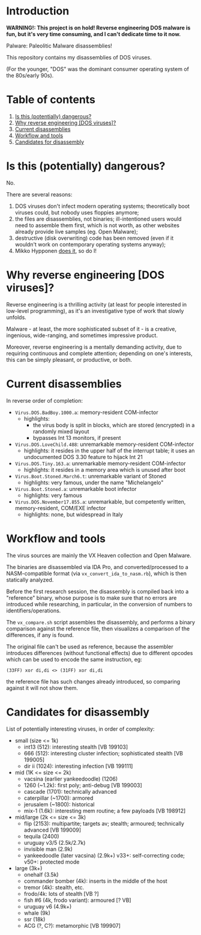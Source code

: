 # Introduction #

**WARNING!: This project is on hold! Reverse engineering DOS malware is fun, but it's very time consuming, and I can't dedicate time to it now.**

Palware: Paleolitic Malware disassemblies!

This repository contains my disassemblies of DOS viruses.

(For the younger, "DOS" was the dominant consumer operating system of the 80s/early 90s).

# Table of contents #

1. [Is this (potentially) dangerous?](#is-this-potentially-dangerous)
2. [Why reverse engineering [DOS viruses]?](#why-reverse-engineering-dos-viruses)
3. [Current disassemblies](#current-disassemblies)
4. [Workflow and tools](#workflow-and-tools)
5. [Candidates for disassembly](#candidates-for-disassembly)

# Is this (potentially) dangerous? #

No.

There are several reasons:

1. DOS viruses don't infect modern operating systems; theoretically boot viruses could, but nobody uses floppies anymore;
2. the files are disassemblies, not binaries; ill-intentioned users would need to assemble them first, which is not worth, as other websites already provide live samples (eg. Open Malware);
3. destructive (disk overwriting) code has been removed (even if it wouldn't work on contemporary operating systems anyway);
4. Mikko Hypponen [does it](https://archive.org/details/malwaremuseum), so do I!

# Why reverse engineering [DOS viruses]? #

Reverse engineering is a thrilling activity (at least for people interested in low-level programming), as it's an investigative type of work that slowly unfolds.

Malware - at least, the more sophisticated subset of it - is a creative, ingenious, wide-ranging, and sometimes impressive product.

Moreover, reverse engineering is a mentally demanding activity, due to requiring continuous and complete attention; depending on one's interests, this can be simply pleasant, or productive, or both.

# Current disassemblies #

In reverse order of completion:

- `Virus.DOS.BadBoy.1000.a`: memory-resident COM-infector
  - highlights:
    - the virus body is split in blocks, which are stored (encrypted) in a randomly mixed layout
    - bypasses Int 13 monitors, if present
- `Virus.DOS.LoveChild.488`: unremarkable memory-resident COM-infector
  - highlights: it resides in the upper half of the interrupt table; it uses an undocumented DOS 3.30 feature to hijack Int 21
- `Virus.DOS.Tiny.163.a`: unremarkable memory-resident COM-infector
  - highlights: it resides in a memory area which is unused after boot
- `Virus.Boot.Stoned.March6.t`: unremarkable variant of Stoned
  - highlights: very famous, under the name "Michelangelo"
- `Virus.Boot.Stoned.a`: unremarkable boot infector
  - highlights: very famous
- `Virus.DOS.November17.855.a`: unremarkable, but competently written, memory-resident, COM/EXE infector
  - highlights: none, but widespread in Italy

# Workflow and tools #

The virus sources are mainly the VX Heaven collection and Open Malware.

The binaries are disassembled via IDA Pro, and converted/processed to a NASM-compatible format (via `vx_convert_ida_to_nasm.rb`), which is then statically analyzed.

Before the first research session, the disassembly is compiled back into a "reference" binary, whose purpose is to make sure that no errors are introduced while researching, in particular, in the conversion of numbers to identifiers/operations.

The `vx_compare.sh` script assembles the disassembly, and performs a binary comparison against the reference file,
then visualizes a comparison of the differences, if any is found.

The original file can't be used as reference, because the assembler introduces differences (without functional effects) due to different opcodes which can be used to encode the same instruction, eg:

    (33FF) xor di,di <> (31FF) xor di,di

the reference file has such changes already introduced, so comparing against it will not show them.

# Candidates for disassembly #

List of potentially interesting viruses, in order of complexity:

- small (size <= 1k)
  - int13 (512): interesting stealth [VB 199103]
  - 666 (512): interesting cluster infection; sophisticated stealth [VB 199005]
  - dir ii (1024): interesting infection [VB 199111]
- mid  (1K <= size <= 2k)
  - vacsina (earlier yankeedoodle) (1206)
  - 1260 (~1.2k): first poly; anti-debug [VB 199003]
  - cascade (1701): technically advanced
  - caterpillar (~1700): armored
  - jerusalem (~1800): historical
  - mix-1 (1.6k): interesting mem routine; a few payloads [VB 198912]
- mid/large   (2k <= size <= 3k)
  - flip (2153): multipartite; targets av; stealth; armoured; technically advanced [VB 199009]
  - tequila (2400)
  - uruguay v3/5 (2.5k/2.7k)
  - invisible man (2.9k)
  - yankeedoodle (later vacsina) (2.9k+) v33+: self-correcting code; v50+: protected mode
- large (3k+)
  - onehalf (3.5k)
  - commander bomber (4k): inserts in the middle of the host
  - tremor (4k): stealth, etc.
  - frodo/4k: lots of stealth [VB ?]
  - fish #6 (4k, frodo variant): armoured [? VB]
  - uruguay v6 (4.9k+)
  - whale (9k)
  - ssr (18k)
  - ACG (?, C?): metamorphic [VB 199907]
